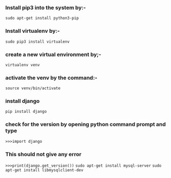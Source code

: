 ### Install pip3 into the system by:-
  ``sudo apt-get install python3-pip``
### Install virtualenv by:-
   ``sudo pip3 install virtualenv``
### create a new virtual environment by;-
  ``virtualenv venv``
### activate the venv by the command:-
  ``source venv/bin/activate``
### install django
  ``pip install django``
### check for the version by opening python command prompt and type
 ``>>>import django``
### This should not give any error
  ``>>>print(django.get_version())``
``sudo apt-get install mysql-server``
``sudo apt-get install libmysqlclient-dev``


